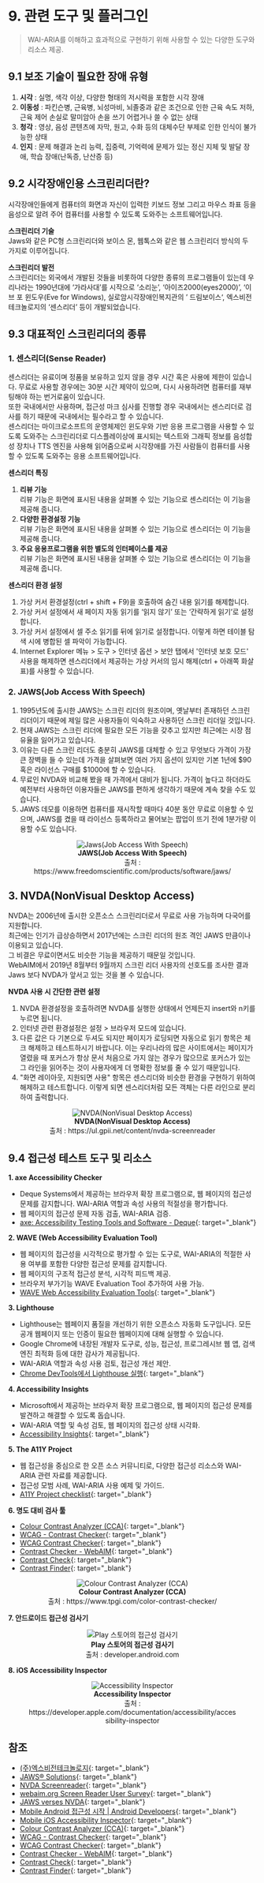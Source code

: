# 9. 관련 도구 및 플러그인
> WAI-ARIA를 이해하고 효과적으로 구현하기 위해 사용할 수 있는 다양한 도구와 리소스 제공.

## 9.1 보조 기술이 필요한 장애 유형   
1. **시각** : 실명, 색각 이상, 다양한 형태의 저시력을 포함한 시각 장애    
2. **이동성** : 파킨슨병, 근육병, 뇌성마비, 뇌졸중과 같은 조건으로 인한 근육 속도 저하, 근육 제어 손실로 말미암아 손을 쓰기 어렵거나 쓸 수 없는 상태    
3. **청각** : 영상, 음성 콘텐츠에 자막, 원고, 수화 등의 대체수단 부제로 인한 인식이 불가능한 상태    
4. **인지** : 문제 해결과 논리 능력, 집중력, 기억력에 문제가 있는 정신 지체 및 발달 장애, 학습 장애(난독증, 난산증 등)    

## 9.2 시각장애인용 스크린리더란?   
시각장애인들에게 컴퓨터의 화면과 자신이 입력한 키보드 정보 그리고 마우스 좌표 등을 음성으로 알려 주어 컴퓨터를 사용할 수 있도록 도와주는 소프트웨어입니다.    
    
**스크린리더 기술**      
Jaws와 같은 PC형 스크린리더와 보이스 몬, 웹톡스와 같은 웹 스크린리더 방식의 두 가지로 이루어집니다.   

**스크린리더 발전**   
스크린리더는 외국에서 개발된 것들을 비롯하여 다양한 종류의 프로그램들이 있는데 우리나라는 1990년대에 ‘가라사대’를 시작으로 ‘소리눈’, ‘아이즈2000(eyes2000)’, ‘이브 포 윈도우(Eve for Windows), 실로암시각장애인복지관의 ’ 드림보이스‘, 엑스비전 테크놀로지의 ‘센스리더’ 등이 개발되었습니다.   

## 9.3 대표적인 스크린리더의 종류   
### 1. 센스리더(Sense Reader)   
센스리더는 유료이며 정품을 보유하고 있지 않을 경우 시간 혹은 사용에 제한이 있습니다. 무료로 사용할 경우에는 30분 시간 제약이 있으며, 다시 사용하려면 컴퓨터를 재부팅해야 하는 번거로움이 있습니다.   
또한 국내에서만 사용하며, 접근성 마크 심사를 진행할 경우 국내에서는 센스리더로 검사를 하기 때문에 국내에서는 필수라고 할 수 있습니다.   
센스리더는 마이크로소프트의 운영체제인 윈도우와 기반 응용 프로그램을 사용할 수 있도록 도와주는 스크린리더로 디스플레이상에 표시되는 텍스트와 그래픽 정보를 음성합성 장치나 TTS 엔진을 사용해 읽어줌으로써 시각장애를 가진 사람들이 컴퓨터를 사용할 수 있도록 도와주는 응용 소프트웨어입니다.    

**센스리더 특징**   
1. **리뷰 기능**    
   리뷰 기능은 화면에 표시된 내용을 살펴볼 수 있는 기능으로 센스리더는 이 기능을 제공해 줍니다.   
2. **다양한 환경설정 기능**    
   리뷰 기능은 화면에 표시된 내용을 살펴볼 수 있는 기능으로 센스리더는 이 기능을 제공해 줍니다.   
3. **주요 응용프로그램을 위한 별도의 인터페이스를 제공**    
   리뷰 기능은 화면에 표시된 내용을 살펴볼 수 있는 기능으로 센스리더는 이 기능을 제공해 줍니다.   

**센스리더 환경 설정**   
1. 가상 커서 환경설정(ctrl + shift + F9)을 호출하여 숨긴 내용 읽기를 해제합니다.   
2. 가상 커서 설정에서 새 페이지 자동 읽기를 ‘읽지 않기’ 또는 ‘간략하게 읽기’로 설정합니다.   
3. 가상 커서 설정에서 셀 주소 읽기를 뒤에 읽기로 설정합니다. 이렇게 하면 테이블 탐색 시에 병합된 셀 파악이 가능합니다.   
4. Internet Explorer 메뉴 > 도구 > 인터넷 옵션 > 보안 탭에서 '인터넷 보호 모드' 사용을 해제하면 센스리더에서 제공하는 가상 커서의 임시 해제(ctrl + 아래쪽 화살표)를 사용할 수 있습니다.   


### 2. JAWS(Job Access With Speech)  
1. 1995년도에 출시한 JAWS는 스크린 리더의 원조이며, 옛날부터 존재하던 스크린 리더이기 때문에 제일 많은 사용자들이 익숙하고 사용하던 스크린 리더일 것입니다.    
2. 현재 JAWS는 스크린 리더에 필요한 모든 기능을 갖추고 있지만 최근에는 시장 점유율을 잃어가고 있습니다.    
3. 이유는 다른 스크린 리더도 충분히 JAWS를 대체할 수 있고 무엇보다 가격이 가장 큰 장벽을 들 수 있는데 가격을 살펴보면 여러 가지 옵션이 있지만 기본 1년에 $90 혹은 라이선스 구매를 $1000에 할 수 있습니다.    
4. 무료인 NVDA와 비교해 봤을 때 가격에서 대비가 됩니다. 가격이 높다고 하더라도 예전부터 사용하던 이용자들은 JAWS를 편하게 생각하기 때문에 계속 찾을 수도 있습니다.    
5. JAWS 데모를 이용하면 컴퓨터를 재시작할 때마다 40분 동안 무료로 이용할 수 있으며, JAWS를 켰을 때 라이선스 등록하라고 물어보는 팝업이 뜨기 전에 1분가량 이용할 수도 있습니다.    

<figure class="img_figure mt_m" style="text-align:center">
  <img src="https://uxkm.io/_assets/images/accessibility/jaws-product-image.jpg" alt="Jaws(Job Access With Speech)">
  <figcaption>
    <b class="t_black">JAWS(Job Access With Speech)</b><br>
    출처 : https://www.freedomscientific.com/products/software/jaws/
  </figcaption>
</figure>

## 3. NVDA(NonVisual Desktop Access)   
NVDA는 2006년에 출시한 오픈소스 스크린리더로서 무료로 사용 가능하며 다국어를 지원합니다.   
최근에는 인기가 급상승하면서 2017년에는 스크린 리더의 원조 격인 JAWS 만큼이나 이용되고 있습니다.    
그 비결은 무료이면서도 비슷한 기능을 제공하기 때문일 것입니다.    
WebAIM에서 2019년 8월부터 9월까지 스크린 리더 사용자의 선호도를 조사한 결과 Jaws 보다 NVDA가 앞서고 있는 것을 볼 수 있습니다.    

**NVDA 사용 시 간단한 관련 설정**   
1. NVDA 환경설정을 호출하려면 NVDA를 실행한 상태에서 언제든지 insert와 n키를 누르면 됩니다.   
2. 인터넷 관련 환경설정은 설정 > 브라우저 모드에 있습니다.      
3. 다른 값은 다 기본으로 두셔도 되지만 페이지가 로딩되면 자동으로 읽기 항목은 체크 해제하고 테스트하시기 바랍니다. 이는 우리나라의 많은 사이트에서는 페이지가 열렸을 때 포커스가 항상 문서 처음으로 가지 않는 경우가 많으므로 포커스가 있는 그 라인을 읽어주는 것이 사용자에게 더 명확한 정보를 줄 수 있기 때문입니다.    
4. "화면 레이아웃, 지원되면 사용" 항목은 센스리더와 비슷한 환경을 구현하기 위하여 해제하고 테스트합니다. 이렇게 되면 센스리더처럼 모든 객체는 다른 라인으로 분리하여 출력합니다.   
    

<figure class="img_figure mt_m" style="text-align:center">
  <img src="https://uxkm.io/_assets/images/accessibility/img_maxresdefault.jpg" alt="NVDA(NonVisual Desktop Access)">
  <figcaption>
    <b class="t_black">NVDA(NonVisual Desktop Access)</b><br>
    출처 : https://ul.gpii.net/content/nvda-screenreader
  </figcaption>
</figure>


## 9.4 접근성 테스트 도구 및 리소스  

**1. axe Accessibility Checker**   
- Deque Systems에서 제공하는 브라우저 확장 프로그램으로, 웹 페이지의 접근성 문제를 감지합니다. WAI-ARIA 역할과 속성 사용의 적절성을 평가합니다.    
- 웹 페이지의 접근성 문제 자동 검출, WAI-ARIA 검증.    
- [axe: Accessibility Testing Tools and Software - Deque](https://www.deque.com/axe/){: target="_blank"}   

**2. WAVE (Web Accessibility Evaluation Tool)**
- 웹 페이지의 접근성을 시각적으로 평가할 수 있는 도구로, WAI-ARIA의 적절한 사용 여부를 포함한 다양한 접근성 문제를 감지합니다.    
- 웹 페이지의 구조적 접근성 분석, 시각적 피드백 제공.    
- 브라우저 부가기능 WAVE Evaluation Tool 추가하여 사용 가능.    
- [WAVE Web Accessibility Evaluation Tools](https://wave.webaim.org/){: target="_blank"}   

**3. Lighthouse**
- Lighthouse는 웹페이지 품질을 개선하기 위한 오픈소스 자동화 도구입니다. 모든 공개 웹페이지 또는 인증이 필요한 웹페이지에 대해 실행할 수 있습니다.    
- Google Chrome에 내장된 개발자 도구로, 성능, 접근성, 프로그레시브 웹 앱, 검색엔진 최적화 등에 대한 감사가 제공됩니다.    
- WAI-ARIA 역할과 속성 사용 검토, 접근성 개선 제안.    
- [Chrome DevTools에서 Lighthouse 실행](https://developer.chrome.com/docs/lighthouse/overview?hl=ko#devtools){: target="_blank"}   

**4. Accessibility Insights**
- Microsoft에서 제공하는 브라우저 확장 프로그램으로, 웹 페이지의 접근성 문제를 발견하고 해결할 수 있도록 돕습니다.    
- WAI-ARIA 역할 및 속성 검토, 웹 페이지의 접근성 상태 시각화.    
- [Accessibility Insights](https://accessibilityinsights.io/){: target="_blank"}   

**5. The A11Y Project**
- 웹 접근성을 중심으로 한 오픈 소스 커뮤니티로, 다양한 접근성 리소스와 WAI-ARIA 관련 자료를 제공합니다.    
- 접근성 모범 사례, WAI-ARIA 사용 예제 및 가이드.    
- [A11Y Project checklist](https://www.a11yproject.com/checklist/#content){: target="_blank"}   

**6. 명도 대비 검사 툴**
- [Colour Contrast Analyzer (CCA)](https://www.tpgi.com/color-contrast-checker/){: target="_blank"}   
- [WCAG - Contrast Checker](https://contrastchecker.com/){: target="_blank"}   
- [WCAG Contrast Checker](https://w3cag.com/){: target="_blank"}   
- [Contrast Checker - WebAIM](https://webaim.org/resources/contrastchecker/){: target="_blank"}   
- [Contrast Check](https://accessibilitycheck.org/contrast/){: target="_blank"}   
- [Contrast Finder](https://app.contrast-finder.org/?lang=ko){: target="_blank"}   

<figure class="img_figure mt_m" style="text-align:center">
  <img src="../images/wai-aria/img_cca.png" alt="Colour Contrast Analyzer (CCA)">
  <figcaption>
    <b class="t_black">Colour Contrast Analyzer (CCA)</b><br>
    출처 : https://www.tpgi.com/color-contrast-checker/
  </figcaption>
</figure>

**7. 안드로이드 접근성 검사기**

<figure class="img_figure mt_m" style="text-align:center">
  <img src="https://developer.android.com/static/codelabs/starting-android-accessibility/img/80422bba6e519497.png?hl=ko" alt="Play 스토어의 접근성 검사기">
  <figcaption>
    <b class="t_black">Play 스토어의 접근성 검사기</b><br>
    출처 : developer.android.com
  </figcaption>
</figure>

**8. iOS Accessibility Inspector**

<figure class="img_figure mt_m" style="text-align:center">
  <img src="https://docs-assets.developer.apple.com/published/be82179a1110c56d69ee735ea919bae7/accessibility-inspector-overview@2x.png" alt="Accessibility Inspector">
  <figcaption>
    <b class="t_black">Accessibility Inspector</b><br>
    출처 : https://developer.apple.com/documentation/accessibility/accessibility-inspector
  </figcaption>
</figure>




## 참조
- [(주)엑스비전테크놀로지](http://www.xvtech.com/){: target="_blank"}   
- [JAWS® Solutions](https://www.freedomscientific.com/products/software/jaws/){: target="_blank"}   
- [NVDA Screenreader](https://ul.gpii.net/content/nvda-screenreader){: target="_blank"}   
- [webaim.org Screen Reader User Survey](https://webaim.org/projects/screenreadersurvey8/){: target="_blank"}   
- [JAWS verses NVDA](https://digitalaccessibilitycentre.org/index.php/blog/20-diary/211-jaws-verses-nvda){: target="_blank"}   
- [Mobile Android 접근성 시작 | Android Developers](https://developer.android.com/codelabs/starting-android-accessibility?hl=ko#0){: target="_blank"}   
- [Mobile iOS Accessibility Inspector](https://developer.apple.com/documentation/accessibility/accessibility-inspector){: target="_blank"}   
- [Colour Contrast Analyzer (CCA)](https://www.tpgi.com/color-contrast-checker/){: target="_blank"}   
- [WCAG - Contrast Checker](https://contrastchecker.com/){: target="_blank"}   
- [WCAG Contrast Checker](https://w3cag.com/){: target="_blank"}   
- [Contrast Checker - WebAIM](https://webaim.org/resources/contrastchecker/){: target="_blank"}   
- [Contrast Check](https://accessibilitycheck.org/contrast/){: target="_blank"}   
- [Contrast Finder](https://app.contrast-finder.org/?lang=ko){: target="_blank"}   
